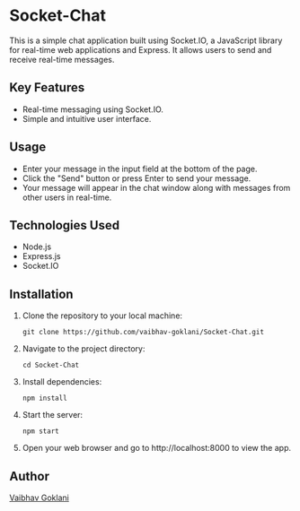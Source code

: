 # Socket-Chat

This is a simple chat application built using Socket.IO, a JavaScript library for real-time web applications and Express. It allows users to send and receive real-time messages.

## Key Features

- Real-time messaging using Socket.IO.
- Simple and intuitive user interface.

## Usage

- Enter your message in the input field at the bottom of the page.
- Click the "Send" button or press Enter to send your message.
- Your message will appear in the chat window along with messages from other users in real-time.

## Technologies Used

- Node.js
- Express.js
- Socket.IO

## Installation

1. Clone the repository to your local machine:
    ```
    git clone https://github.com/vaibhav-goklani/Socket-Chat.git
    ```

2. Navigate to the project directory:
    ```
    cd Socket-Chat
    ```

3. Install dependencies:
    ```
    npm install
    ```

4. Start the server:
    ```
    npm start
    ```

5. Open your web browser and go to http://localhost:8000 to view the app.

## Author

[Vaibhav Goklani](https://github.com/vaibhav-goaklani)